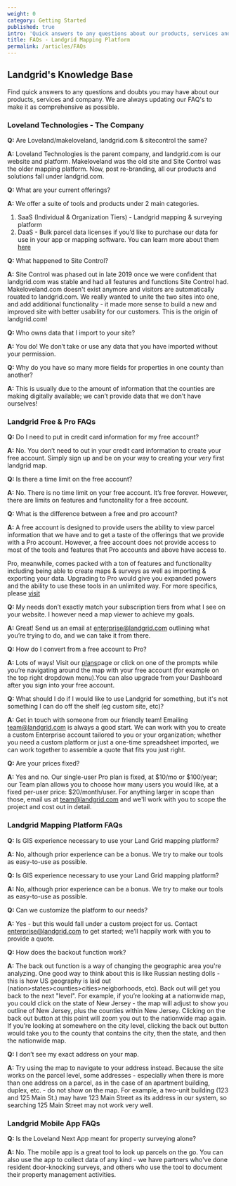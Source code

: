 ```yaml
---
weight: 0
category: Getting Started
published: true
intro: 'Quick answers to any questions about our products, services and company'
title: FAQs - Landgrid Mapping Platform
permalink: /articles/FAQs
---
```

## Landgrid's Knowledge Base

Find quick answers to any questions and doubts you may have about our products, services and company. We are always updating our FAQ's to make it as comprehensive as possible.   


### Loveland Technologies - The Company

**Q:** Are Loveland/makeloveland, landgrid.com & sitecontrol the same?

**A:** Loveland Technologies is the parent company, and landgrid.com is our website and platform.
Makeloveland was the old site and Site Control was the older mapping platform. Now, post re-branding, all our products and solutions fall under landgrid.com.


**Q:** What are your current offerings?

**A:** We offer a suite of tools and products under 2 main categories. 
1. SaaS (Individual & Organization Tiers) - Landgrid mapping & surveying platform
2. DaaS - Bulk parcel data licenses if you’d like to purchase our data for use in your app or mapping software.
You can learn more about them [here](https://landgrid.com/plans)


**Q:** What happened to Site Control?

**A:** Site Control was phased out in late 2019 once we were confident that landgrid.com was stable and had all features and functions Site Control had. Makeloveland.com doesn't exist anymore and visitors are automatically rouated to landgrid.com. We really wanted to unite the two sites into one, and add additional functionality - it made more sense to build a new and improved site with better usability for our customers. This is the origin of landgrid.com!


**Q:** Who owns data that I import to your site?

**A:** You do! We don’t take or use any data that you have imported without your permission.


**Q:** Why do you have so many more fields for properties in one county than another?

**A:** This is usually due to the amount of information that the counties are making digitally available; we can’t provide data that we don’t have ourselves!


### Landgrid Free & Pro FAQs


**Q:** Do I need to put in credit card information for my free account?

**A:** No. You don’t need to out in your credit card information to create your free account. Simply sign up and be on your way to creating your very first landgrid map.    



**Q:** Is there a time limit on the free account?

**A:** No. There is no time limit on your free account. It’s free forever. However, there are limits on features and functonality for a free account.  



**Q:** What is the difference between a free and pro account?

**A:** A free account is designed to provide users the ability to view parcel information that we have and to get a taste of the offerings that we provide with a Pro account. However, a free account does not provide access to most of the tools and features that Pro accounts and above have access to.

Pro, meanwhile, comes packed with a ton of features and functionality including being able to create maps & surveys as well as importing & exporting your data. Upgrading to Pro would give you expanded powers and the ability to use these tools in an unlimited way. For more specifics, please [visit](https://landgrid.com/plans)



**Q:** My needs don’t exactly match your subscription tiers from what I see on your website. I however need a map viewer to achieve my goals.

**A:** Great! Send us an email at enterprise@landgrid.com outlining what you’re trying to do, and we can take it from there.



**Q:** How do I convert from a free account to Pro?

**A:** Lots of ways! Visit our [plans](https://landgrid.com/plans)page or click on one of the prompts while you’re navigating around the map with your free account (for example on the top right dropdown menu).You can also upgrade from your Dashboard after you sign into your free account.



**Q:** What should I do if I would like to use Landgrid for something, but it's not something I can do off the shelf (eg custom site, etc)?

**A:** Get in touch with someone from our friendly team! Emailing team@landgrid.com is always a good start. We can work with you to create a custom Enterprise account tailored to you or your organization; whether you need a custom platform or just a one-time spreadsheet imported, we can work together to assemble a quote that fits you just right.



**Q:** Are your prices fixed?

**A:** Yes and no. Our single-user Pro plan is fixed, at $10/mo or $100/year; our Team plan allows you to choose how many users you would like, at a fixed per-user price: $20/month/user. For anything larger in scope than those, email us at team@landgrid.com and we'll work with you to scope the project and cost out in detail.




### Landgrid Mapping Platform FAQs



**Q:** Is GIS experience necessary to use your Land Grid mapping platform?

**A:** No, although prior experience can be a bonus. We try to make our tools as easy-to-use as possible.



**Q:** Is GIS experience necessary to use your Land Grid mapping platform?

**A:** No, although prior experience can be a bonus. We try to make our tools as easy-to-use as possible.



**Q:** Can we customize the platform to our needs?

**A:** Yes - but this would fall under a custom project for us. Contact enterprise@landgrid.com to get started; we’ll happily work with you to provide a quote.



**Q:** How does the backout function work?

**A:** The back out function is a way of changing the geographic area you're analyzing. One good way to think about this is like Russian nesting dolls - this is how US geography is laid out (nation>states>counties>cities>neigborhoods, etc). Back out will get you back to the next "level". For example, if you’re looking at a nationwide map, you could click on the state of New Jersey - the map will adjust to show you outline of New Jersey, plus the counties within New Jersey. Clicking on the back out button at this point will zoom you out to the nationwide map again. If you’re looking at somewhere on the city level, clicking the back out button would take you to the county that contains the city, then the state, and then the nationwide map.



**Q:** I don’t see my exact address on your map. 

**A:** Try using the map to navigate to your address instead. Because the site works on the parcel level, some addresses - especially when there is more than one address on a parcel, as in the case of an apartment building, duplex, etc. - do not show on the map. For example, a two-unit building (123 and 125 Main St.) may have 123 Main Street as its address in our system, so searching 125 Main Street may not work very well.




### Landgrid Mobile App FAQs


**Q:** Is the Loveland Next App meant for property surveying alone?

**A:** No. The mobile app is a great tool to look up parcels on the go. You can also use the app to collect data of any kind - we have partners who've done resident door-knocking surveys, and others who use the tool to document their property management activities.
